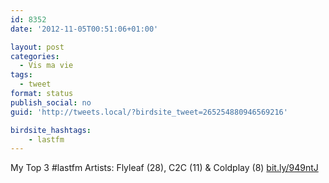 ```yaml
---
id: 8352
date: '2012-11-05T00:51:06+01:00'

layout: post
categories:
  - Vis ma vie
tags:
  - tweet
format: status
publish_social: no
guid: 'http://tweets.local/?birdsite_tweet=265254880946569216'

birdsite_hashtags:
    - lastfm
---
```


My Top 3 #lastfm Artists: Flyleaf (28), C2C (11) &amp; Coldplay (8) [bit.ly/949ntJ](http://bit.ly/949ntJ)